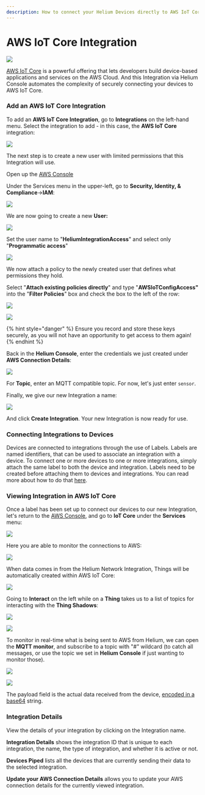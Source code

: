 ```yaml
---
description: How to connect your Helium Devices directly to AWS IoT Core.
---
```


# AWS IoT Core Integration

![](../../.gitbook/assets/image%20%2815%29.png)

[AWS IoT Core](https://aws.amazon.com/iot-core/) is a powerful offering that lets developers build device-based applications and services on the AWS Cloud. And this Integration via Helium Console automates the complexity of securely connecting your devices to AWS IoT Core. 

### Add an AWS IoT Core Integration

To add an **AWS IoT Core Integration**, go to **Integrations** on the left-hand menu. Select the integration to add - in this case, the **AWS IoT Core** integration:

![](../../.gitbook/assets/aws001.png)

The next step is to create a new user with limited permissions that this Integration will use.

Open up the [AWS Console](https://console.aws.amazon.com/)

Under the Services menu in the upper-left, go to **Security, Identity, & Compliance**-&gt;**IAM**:

![](../../.gitbook/assets/image%20%288%29.png)

We are now going to create a new **User:**

![](../../.gitbook/assets/image%20%2820%29.png)

Set the user name to "**HeliumIntegrationAccess**" and select only "**Programmatic access**"

![](../../.gitbook/assets/image%20%2822%29.png)

We now attach a policy to the newly created user that defines what permissions they hold.

Select "**Attach existing policies directly**" and type "**AWSIoTConfigAccess"** into the "**Filter Policies**" box and check the box to the left of the row:

![](../../.gitbook/assets/image%20%2827%29.png)

![](../../.gitbook/assets/image%20%2821%29.png)

{% hint style="danger" %}
Ensure you record and store these keys securely, as you will not have an opportunity to get access to them again!
{% endhint %}

Back in the **Helium Console**, enter the credentials we just created under **AWS Connection Details**:

![](../../.gitbook/assets/image%20%2824%29.png)

For **Topic**,  enter an MQTT compatible topic. For now, let's just enter `sensor`.

Finally, we give our new Integration a name:

![](../../.gitbook/assets/image%20%2816%29.png)

And click **Create Integration**. Your new Integration is now ready for use. 

### Connecting Integrations to Devices

Devices are connected to integrations through the use of Labels. Labels are named identifiers, that can be used to associate an integration with a device. To connect one or more devices to one or more integrations, simply attach the same label to both the device and integration. Labels need to be created before attaching them to devices and integrations. You can read more about how to do that [here](https://developer.helium.com/console/labels).

### Viewing Integration in AWS IoT Core

Once a label has been set up to connect our devices to our new Integration, let's return to the [AWS Console](https://console.aws.amazon.com/), and go to **IoT Core** under the **Services** menu:

![](../../.gitbook/assets/image%20%2810%29.png)

Here you are able to monitor the connections to AWS:

![](../../.gitbook/assets/image%20%2826%29.png)

When data comes in from the Helium Network Integration, Things will be automatically created within AWS IoT Core:

![](../../.gitbook/assets/image%20%2812%29.png)

Going to **Interact** on the left while on a **Thing** takes us to a list of topics for interacting with the **Thing Shadows**:

![](../../.gitbook/assets/image%20%285%29.png)

![](../../.gitbook/assets/image%20%287%29.png)

To monitor in real-time what is being sent to AWS from Helium, we can open the **MQTT monitor**, and subscribe to a topic with "\#" wildcard \(to catch all messages, or use the topic we set in **Helium Console** if just wanting to monitor those\).

![](../../.gitbook/assets/image%20%282%29.png)

![](../../.gitbook/assets/image%20%2817%29.png)

The payload field is the actual data received from the device, [encoded in a base64](https://www.base64decode.org/) string.

### Integration Details

View the details of your integration by clicking on the Integration name.

**Integration Details** shows the integration ID that is unique to each integration, the name, the type of integration, and whether it is active or not.

**Devices Piped** lists all the devices that are currently sending their data to the selected integration.

**Update your AWS Connection Details** allows you to update your AWS connection details for the currently viewed integration.

### 



